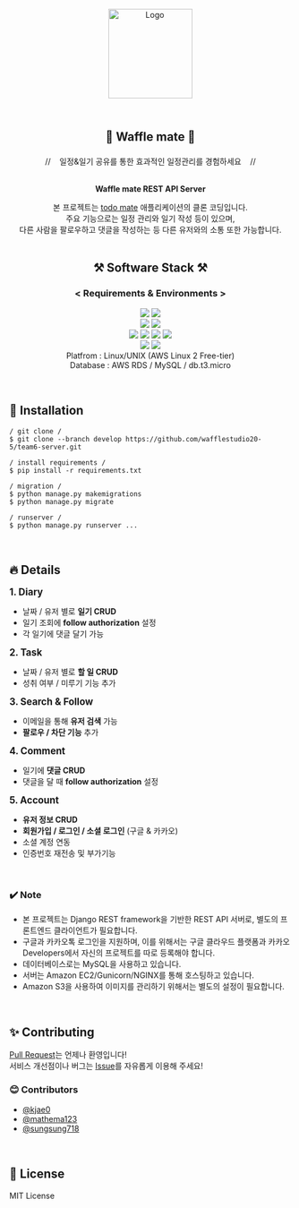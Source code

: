 <!-- PROJECT LOGO -->
<br />
<div align="center">
  <a href="https://github.com/wafflestudio/snutt-ios">
    <img src="https://user-images.githubusercontent.com/102639700/216500052-d46faea8-8b54-4553-9e9d-c3c994aa3774.PNG" alt="Logo" width="150" height="160" style="padding-bottom:20pt">
  </a>
  <h3 align="center" style="font-size:150%">🧇 Waffle mate 🧇</h3>
  <p align="center">
 //&nbsp&nbsp&nbsp&nbsp일정&일기 공유를 통한 효과적인 일정관리를 경험하세요&nbsp&nbsp&nbsp&nbsp// </br></br>

 <strong>Waffle mate REST API Server</strong>

본 프로젝트는 [todo mate](https://www.todomate.net/) 애플리케이션의 클론 코딩입니다. </br>주요 기능으로는 일정 관리와 일기 작성 등이 있으며, </br>다른 사람을 팔로우하고 댓글을 작성하는 등 다른 유저와의 소통 또한 가능합니다.
</br></br>
## ⚒️ Software Stack ⚒️
### < Requirements & Environments >

<img src="https://img.shields.io/badge/Python-3776AB??style=flat&logo=python&logoColor=white"/> <img src="https://img.shields.io/badge/version-3.8-3776AB"></br>
<img src="https://img.shields.io/badge/Django-092E20??style=flat&logo=django&logoColor=white"/> <img src="https://img.shields.io/badge/version-3.2.16-092E20"></br>
<img src="https://img.shields.io/badge/MySQL-4479A1??style=flat&logo=MySQL&logoColor=white"/>
<img src="https://img.shields.io/badge/Amazon EC2-FF9900??style=flat&logo=Amazonec2&logoColor=white"/>
<img src="https://img.shields.io/badge/Amazon RDS-527FFF??style=flat&logo=Amazonrds&logoColor=white"/>
<img src="https://img.shields.io/badge/Amazon S3-569A31??style=flat&logo=AmazonS3&logoColor=white"/></br>
<img src="https://img.shields.io/badge/NGINX-009639??style=flat&logo=NGINX&logoColor=white"/>
<img src="https://img.shields.io/badge/Gunicorn-499848??style=flat&logo=Gunicorn&logoColor=white"/></br>
Platfrom : Linux/UNIX (AWS Linux 2 Free-tier) </br>
 Database : AWS RDS / MySQL / db.t3.micro </br>
  </p> 
</div>
</br>

## 🚀 Installation
  ```
  / git clone /
  $ git clone --branch develop https://github.com/wafflestudio20-5/team6-server.git

  / install requirements /
  $ pip install -r requirements.txt

  / migration /
  $ python manage.py makemigrations
  $ python manage.py migrate

  / runserver /
  $ python manage.py runserver ...
  ```


</br>

## 🔥 Details
<p>
<h style="font-size:120%"><strong>1. Diary</strong></h>

- 날짜 / 유저 별로 <strong>일기 CRUD</strong>
- 일기 조회에 <strong>follow authorization</strong> 설정
- 각 일기에 댓글 달기 가능
</p>

<p>
<h style="font-size:120%"><strong>2. Task</strong></h>

- 날짜 / 유저 별로 <strong>할 일 CRUD</strong>
- 성취 여부 / 미루기 기능 추가
</p>

<p>
<h style="font-size:120%"><strong>3. Search & Follow</strong></h>

- 이메일을 통해 <strong>유저 검색</strong> 가능
- <strong>팔로우 / 차단 기능</strong> 추가

</p>

<p>
<h style="font-size:120%"><strong>4. Comment</strong></h>

- 일기에 <strong>댓글 CRUD</strong>
- 댓글을 달 때 <strong>follow authorization</strong> 설정
</p>

<p>
<h style="font-size:120%"><strong>5. Account</strong></h>

- <strong>유저 정보 CRUD</strong>
- <strong>회원가입 / 로그인 / 소셜 로그인</strong> (구글 & 카카오)
- 소셜 계정 연동
- 인증번호 재전송 및 부가기능
</p>

</br>

### ✔️ Note
* 본 프로젝트는 Django REST framework을 기반한 REST API 서버로, 별도의 프론트엔드 클라이언트가 필요합니다.
* 구글과 카카오톡 로그인을 지원하며, 이를 위해서는 구글 클라우드 플랫폼과 카카오 Developers에서 자신의 프로젝트를 따로 등록해야 합니다. 
* 데이터베이스로는 MySQL을 사용하고 있습니다.
* 서버는 Amazon EC2/Gunicorn/NGINX를 통해 호스팅하고 있습니다.
* Amazon S3을 사용하여 이미지를 관리하기 위해서는 별도의 설정이 필요합니다.

</br>

## ✨ Contributing
[Pull Request](https://github.com/wafflestudio20-5/team6-server/pulls)는 언제나 환영입니다!  
서비스 개선점이나 버그는 [Issue](https://github.com/wafflestudio20-5/team6-server/issues)를 자유롭게 이용해 주세요!

### 😊 Contributors
* [@kjae0](https://github.com/kjae0)
* [@mathema123](https://github.com/mathema123)
* [@sungsung718](https://github.com/sungsung718)

</br>

## 📄 License
MIT License